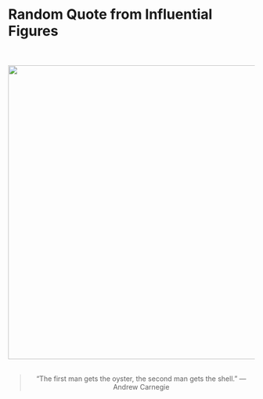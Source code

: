 # Random Quote from Influential Figures

<div align="center">
  <br>
  <br>
  <a href="https://en.wikipedia.org/wiki/Andrew_Carnegie" title="Andrew Carnegie - Wikipedia"><img src="https://upload.wikimedia.org/wikipedia/commons/thumb/0/09/Andrew_Carnegie%2C_by_Theodore_Marceau.jpg/1200px-Andrew_Carnegie%2C_by_Theodore_Marceau.jpg" width="600px"></a>
  <br>
  <br>
  <blockquote>&ldquo;The first man gets the oyster, the second man gets the shell.&rdquo; &mdash; <footer>Andrew Carnegie</footer></blockquote>
</div>
  